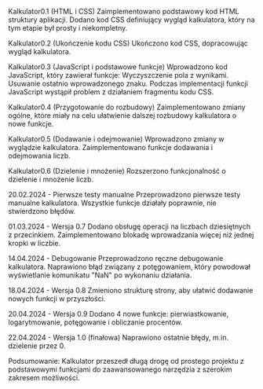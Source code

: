 Kalkulator0.1 (HTML i CSS)
Zaimplementowano podstawowy kod HTML struktury aplikacji.
Dodano kod CSS definiujący wygląd kalkulatora, który na tym etapie był prosty i niekompletny.

Kalkulator0.2 (Ukończenie kodu CSS)
Ukończono kod CSS, dopracowując wygląd kalkulatora.

Kalkulator0.3 (JavaScript i podstawowe funkcje)
Wprowadzono kod JavaScript, który zawierał funkcje:
Wyczyszczenie pola z wynikami.
Usuwanie ostatnio wprowadzonego znaku.
Podczas implementacji funkcji JavaScript wystąpił problem z działaniem fragmentu kodu CSS.

Kalkulator0.4 (Przygotowanie do rozbudowy)
Zaimplementowano zmiany ogólne, które miały na celu ułatwienie dalszej rozbudowy kalkulatora o nowe funkcje.

Kalkulator0.5 (Dodawanie i odejmowanie)
Wprowadzono zmiany w wyglądzie kalkulatora.
Zaimplementowano funkcje dodawania i odejmowania liczb.

Kalkulator0.6 (Dzielenie i mnożenie)
Rozszerzono funkcjonalność o dzielenie i mnożenie liczb.

20.02.2024 - Pierwsze testy manualne
Przeprowadzono pierwsze testy manualne kalkulatora.
Wszystkie funkcje działały poprawnie, nie stwierdzono błędów.

01.03.2024 - Wersja 0.7
Dodano obsługę operacji na liczbach dziesiętnych z przecinkiem.
Zaimplementowano blokadę wprowadzania więcej niż jednej kropki w liczbie.

14.04.2024 - Debugowanie
Przeprowadzono ręczne debugowanie kalkulatora.
Naprawiono błąd związany z potęgowaniem, który powodował wyświetlanie komunikatu "NaN" po wykonaniu działania.

18.04.2024 - Wersja 0.8
Zmieniono strukturę strony, aby ułatwić dodawanie nowych funkcji w przyszłości.

20.04.2024 - Wersja 0.9
Dodano 4 nowe funkcje: pierwiastkowanie, logarytmowanie, potęgowanie i obliczanie procentów.

22.04.2024 - Wersja 1.0 (finałowa)
Naprawiono ostatnie błędy, m.in. dzielenie przez 0.

Podsumowanie:
Kalkulator przeszedł długą drogę od prostego projektu z podstawowymi funkcjami do zaawansowanego narzędzia z szerokim zakresem możliwości. 
